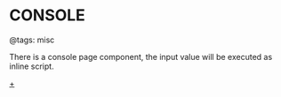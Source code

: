# CONSOLE

@tags: misc

There is a console page component, the input value will be executed as inline script.

[+](/snippets/console.md)
